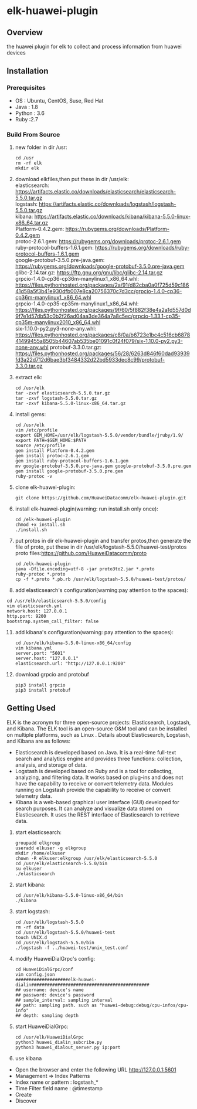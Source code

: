 # **elk-huawei-plugin**

## **Overview**
the huawei plugin for elk to collect and process information from huawei devices

## **Installation**
### **Prerequisites**

- OS : Ubuntu, CentOS, Suse, Red Hat
- Java : 1.8 
- Python : 3.6
- Ruby :2.7


### Build From Source

1. new folder in dir /usr:
   ```
   cd /usr
   rm -rf elk
   mkdir elk
   ```
2. download elkfiles,then put these in dir /usr/elk:   
elasticsearch: https://artifacts.elastic.co/downloads/elasticsearch/elasticsearch-5.5.0.tar.gz  
logstash: https://artifacts.elastic.co/downloads/logstash/logstash-5.5.0.tar.gz  
kibana: https://artifacts.elastic.co/downloads/kibana/kibana-5.5.0-linux-x86_64.tar.gz  
Platform-0.4.2.gem: https://rubygems.org/downloads/Platform-0.4.2.gem  
protoc-2.6.1.gem: https://rubygems.org/downloads/protoc-2.6.1.gem  
ruby-protocol-buffers-1.6.1.gem: https://rubygems.org/downloads/ruby-protocol-buffers-1.6.1.gem    
google-protobuf-3.5.0.pre-java.gem: https://rubygems.org/downloads/google-protobuf-3.5.0.pre-java.gem  
glibc-2.14.tar.gz: https://ftp.gnu.org/gnu/libc/glibc-2.14.tar.gz  
grpcio-1.4.0-cp36-cp36m-manylinux1_x86_64.whl: https://files.pythonhosted.org/packages/2a/91/d82cba0a0f725d59c18641d58a5f3b41e930dfb007e8ca20756370c7d3cc/grpcio-1.4.0-cp36-cp36m-manylinux1_x86_64.whl  
grpcio-1.4.0-cp35-cp35m-manylinux1_x86_64.whl: https://files.pythonhosted.org/packages/9f/60/5f882f38e4a2a1d557d0d9f7e1d57db53c0b2f26ad04aa3de364a7a8c5ec/grpcio-1.33.1-cp35-cp35m-manylinux2010_x86_64.whl    
six-1.10.0-py2.py3-none-any.whl: https://files.pythonhosted.org/packages/c8/0a/b6723e1bc4c516cb687841499455a8505b44607ab535be01091c0f24f079/six-1.10.0-py2.py3-none-any.whl
protobuf-3.3.0.tar.gz: https://files.pythonhosted.org/packages/56/28/6263d846f60dad93939fd3a22d712d6bae3bf3484332d22bd5933dec8c99/protobuf-3.3.0.tar.gz      


4. extract elk:
   ```
   cd /usr/elk
   tar -zxvf elasticsearch-5.5.0.tar.gz
   tar -zxvf logstash-5.5.0.tar.gz
   tar -zxvf kibana-5.5.0-linux-x86_64.tar.gz
   ```
5. install gems:
   ```
   cd /usr/elk
   vim /etc/profile
   export GEM_HOME=/usr/elk/logstash-5.5.0/vendor/bundle/jruby/1.9/
   export PATH=$GEM_HOME:$PATH
   source /etc/profile
   gem install Platform-0.4.2.gem
   gem install protoc-2.6.1.gem
   gem install ruby-protocol-buffers-1.6.1.gem
   mv google-protobuf-3.5.0.pre-java.gem google-protobuf-3.5.0.pre.gem
   gem install google-protobuf-3.5.0.pre.gem
   ruby-protoc -v
   ```
6. clone elk-huawei-plugin:
   ```
   git clone https://github.com/HuaweiDatacomm/elk-huawei-plugin.git
   ```
7. install elk-huawei-plugin(warning: run install.sh only once):
   ```
   cd /elk-huawei-plugin
   chmod +x install.sh
   ./install.sh
   ```
8. put protos in dir elk-huawei-plugin and transfer protos,then generate the file of proto, put these in dir /usr/elk/logstash-5.5.0/huawei-test/protos
   proto files:https://github.com/HuaweiDatacomm/proto
   ```
   cd /elk-huawei-plugin
   java -Dfile.encoding=utf-8 -jar proto3to2.jar *.proto
   ruby-protoc *.proto
   cp -f *.proto *.pb.rb /usr/elk/logstash-5.5.0/huawei-test/protos/
   ```
10. add elasticsearch's configuration(warning:pay attention to the spaces):
   ```
   cd /usr/elk/elasticsearch-5.5.0/config
   vim elasticsearch.yml
   network.host: 127.0.0.1
   http.port: 9200
   bootstrap.system_call_filter: false
   ```
11. add kibana's configuration(warning: pay attention to the spaces):
    ```
    cd /usr/elk/kibana-5.5.0-linux-x86_64/config
    vim kibana.yml
    server.port: "5601"
    server.host: "127.0.0.1"
    elasticsearch.url: "http://127.0.0.1:9200"
    ```
12. download grpcio and protobuf
    ```
    pip3 install grpcio
    pip3 install protobuf
    ```

## Getting Used
  
ELK is the acronym for three open-source projects: Elasticsearch, Logstash, and Kibana. 
The ELK tool is an open-source O&M tool and can be installed on multiple platforms, such as Linux . 
Details about Elasticsearch, Logstash, and Kibana are as follows:  
 - Elasticsearch is developed based on Java. It is a real-time full-text search and analytics engine and provides three functions: collection, analysis, and storage of data.  
 - Logstash is developed based on Ruby and is a tool for collecting, analyzing, and filtering data. It works based on plug-ins and does not have the capability to receive or 
convert telemetry data. Modules running on Logstash provide the capability to receive or convert telemetry data.
 - Kibana is a web-based graphical user interface (GUI) developed for search purposes. It can analyze and visualize data stored on Elasticsearch. It uses the REST interface of
Elasticsearch to retrieve data.  

1. start elasticsearch:
   ```
   groupadd elkgroup
   useradd elkuser -g elkgroup
   mkdir /home/elkuser
   chown -R elkuser:elkgroup /usr/elk/elasticsearch-5.5.0
   cd /usr/elk/elasticsearch-5.5.0/bin
   su elkuser
   ./elasticsearch
   ```
2. start kibana:
   ```
   cd /usr/elk/kibana-5.5.0-linux-x86_64/bin
   ./kibana
   ``` 
3. start logstash:
   ```
   cd /usr/elk/logstash-5.5.0
   rm -rf data
   cd /usr/elk/logstash-5.5.0/huawei-test
   touch UNIX.d
   cd /usr/elk/logstash-5.5.0/bin
   ./logstash -f ../huawei-test/unix_test.conf
   ```
4. modify HuaweiDialGrpc's config:
   ```
   cd HuaweiDialGrpc/conf
   vim config.json
   ####################elk-huawei-dialin#############################################
   ## username: device's name
   ## password: device's password
   ## sample_interval: sampling interval
   ## path: sampling path. such as "huawei-debug:debug/cpu-infos/cpu-info"
   ## depth: sampling depth
   ```
5. start HuaweiDialGrpc:
   ```
   cd /usr/elk/HuaweiDialGrpc
   python3 huawei_dialin_subcribe.py
   python3 huawei_dialout_server.py ip:port
   ```
6. use kibana
 - Open the browser and enter the following URL
   http://127.0.0.1:5601
 - Management => Index Patterns
 - Index name or pattern : logstash_* 
 - Time Filter field name : @timestamp
 - Create
 - Discover
   






